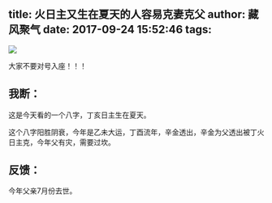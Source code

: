 title: 火日主又生在夏天的人容易克妻克父
author: 藏风聚气
date: 2017-09-24 15:52:46
tags:
---

![](http://fs-image.pull.net.cn/17-9-24/89278754.jpg!800)

大家不要对号入座！！！

我断：
--------

这是今天看的一个八字，丁亥日主生在夏天。

这个八字阳胜阴衰，今年是乙未大运，丁酉流年，辛金透出，辛金为父透出被丁火日主克，今年父有灾，需要过坎。

反馈：
---------
今年父亲7月份去世。